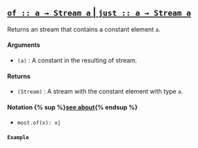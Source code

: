 ## [`of :: a → Stream a` | `just :: a → Stream a`](https://github.com/cujojs/most/blob/master/lib/source/core.js#L19-L21)

Returns an stream that contains a constant element `a`.

#### Arguments
  * `(a)` : A constant in the resulting of stream.

#### Returns
  * `(Stream)` : A stream with the constant element with type `a`.

#### Notation {% sup %}[see about](){% endsup %}
  * `most.of(x): x|`

#### `Example`

[](http://jsbin.com/gonogug/embed?js,console)